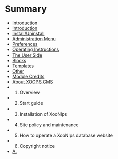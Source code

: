 # Summary

* [Introduction](README.md)
* [Introduction](book/0introduction.md)
* [Install\/Uninstall](book/1install.md)
* [Administration Menu](book/2administration.md)
* [Preferences](book/3preferences.md)
* [Operating Instructions](book/4operations.md)
* [The User Side](book/5userside.md)
* [Blocks](book/6blocks.md)
* [Templates](book/7templates.md)
* [Other](book/8other.md)
* [Module Credits](book/9credits.md)
* [About XOOPS CMS](book/10aboutxoops.md)
* 1. Overview
* 2. Start guide
* 3. Installation of XooNIps
* 4. Site policy and maintenance
* 5. How to operate a XooNIps database website
* 6. Copyright notice
* [A.](a.md)

